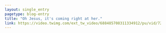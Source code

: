 ```yaml
---
layout: single_entry
pagetype: blog-entry
title: "Oh Jesus, it's coming right at her."
link: https://video.twimg.com/ext_tw_video/688485708311334912/pu/vid/720x1280/xa0-DXrtVYajqDDk.mp4
---  
```

